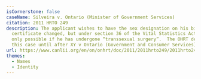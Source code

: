```yaml
---
isCornerstone: false
caseName: Silveira v. Ontario (Minister of Government Services)
citation: 2011 HRTO 249
description: The applicant wishes to have the sex designation on his birth
  certificate changed, but under section 36 of the Vital Statistics Act, this is
  only possible if he has undergone “transsexual surgery”.  The OHRT deferred
  this case until after XY v Ontario (Government and Consumer Services).
url: https://www.canlii.org/en/on/onhrt/doc/2011/2011hrto249/2011hrto249.html?autocompleteStr=Silveira%20v%20Ontario%20(Minister%20of%20Government%20Services)&autocompletePos=1
themes:
  - Names
  - Identity
---
```

